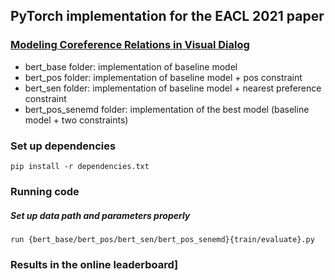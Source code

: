 ## PyTorch implementation for the EACL 2021 paper
### [Modeling Coreference Relations in Visual Dialog](https://www.aclweb.org/anthology/2021.eacl-main.290/)
* bert_base folder: implementation of baseline model
* bert_pos folder: implementation of baseline model + pos constraint
* bert_sen folder: implementation of baseline model + nearest preference constraint
* bert_pos_senemd folder: implementation of the best model (baseline model + two constraints)

### Set up dependencies 

`pip install -r dependencies.txt`

### Running code
##### Set up data path and parameters properly 
`run {bert_base/bert_pos/bert_sen/bert_pos_senemd}{train/evaluate}.py`

### Results in the online leaderboard]
